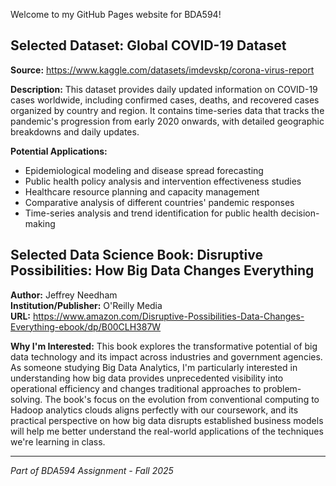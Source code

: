 Welcome to my GitHub Pages website for BDA594!

## Selected Dataset: Global COVID-19 Dataset
**Source:** https://www.kaggle.com/datasets/imdevskp/corona-virus-report

**Description:** This dataset provides daily updated information on COVID-19 cases worldwide, including confirmed cases, deaths, and recovered cases organized by country and region. It contains time-series data that tracks the pandemic's progression from early 2020 onwards, with detailed geographic breakdowns and daily updates.

**Potential Applications:**
- Epidemiological modeling and disease spread forecasting
- Public health policy analysis and intervention effectiveness studies
- Healthcare resource planning and capacity management
- Comparative analysis of different countries' pandemic responses
- Time-series analysis and trend identification for public health decision-making

## Selected Data Science Book: Disruptive Possibilities: How Big Data Changes Everything
**Author:** Jeffrey Needham  
**Institution/Publisher:** O'Reilly Media  
**URL:** https://www.amazon.com/Disruptive-Possibilities-Data-Changes-Everything-ebook/dp/B00CLH387W

**Why I'm Interested:** This book explores the transformative potential of big data technology and its impact across industries and government agencies. As someone studying Big Data Analytics, I'm particularly interested in understanding how big data provides unprecedented visibility into operational efficiency and changes traditional approaches to problem-solving. The book's focus on the evolution from conventional computing to Hadoop analytics clouds aligns perfectly with our coursework, and its practical perspective on how big data disrupts established business models will help me better understand the real-world applications of the techniques we're learning in class.

---
*Part of BDA594 Assignment - Fall 2025*
